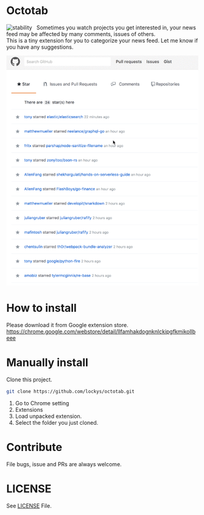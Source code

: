 Octotab
==
![stability](https://img.shields.io/badge/stability-experimental-lightgrey.svg)    
Sometimes you watch projects you get interested in, your news feed may be affected by many comments, issues of others.  
This is a tiny extension for you to categorize your news feed. Let me know if you have any suggestions.

![alt screenshot](assets/record.gif)

How to install
==
Please download it from Google extension store.
https://chrome.google.com/webstore/detail/llfamhakdognknlckipgfkmikollbeee

Manually install
==
Clone this project.
```sh
git clone https://github.com/lockys/octotab.git
```

1. Go to Chrome setting
2. Extensions
3. Load unpacked extension.  
4. Select the folder you just cloned.

Contribute
==
File bugs, issue and PRs are always welcome.

LICENSE
==
See [LICENSE](LICENSE) File.
